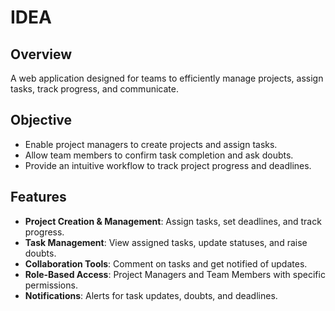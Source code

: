 # IDEA

## Overview
A web application designed for teams to efficiently manage projects, assign tasks, track progress, and communicate.

## Objective
- Enable project managers to create projects and assign tasks.
- Allow team members to confirm task completion and ask doubts.
- Provide an intuitive workflow to track project progress and deadlines.

## Features
- **Project Creation & Management**: Assign tasks, set deadlines, and track progress.
- **Task Management**: View assigned tasks, update statuses, and raise doubts.
- **Collaboration Tools**: Comment on tasks and get notified of updates.
- **Role-Based Access**: Project Managers and Team Members with specific permissions.
- **Notifications**: Alerts for task updates, doubts, and deadlines.
